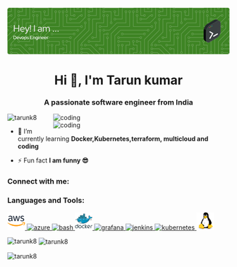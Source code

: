 ![logo](https://github.com/Tarunk8/Tarunk8-/blob/main/github-header-image.png)
<h1 align="center">Hi 👋, I'm Tarun kumar</h1>
<h3 align="center">A passionate software engineer from India</h3>
<img align="right" alt="coding" width="400" src="https://user-images.githubusercontent.com/55389276/140866485-8fb1c876-9a8f-4d6a-98dc-08c4981eaf70.gif">
<img align="right" alt="coding" width="400" src="https://miro.medium.com/v2/resize:fit:4800/1*7qnCPIh9Bg3yB96XtrlCkg.gif">



<p align="left"> <img src="https://komarev.com/ghpvc/?username=tarunk8&label=Profile%20views&color=0e75b6&style=flat" alt="tarunk8" /> </p>

- 🌱 I’m currently learning **Docker,Kubernetes,terraform, multicloud and coding**

- ⚡ Fun fact **I am funny 😎**

<h3 align="left">Connect with me:</h3>
<p align="left">
</p>

<h3 align="left">Languages and Tools:</h3>
<p align="left"> <a href="https://aws.amazon.com" target="_blank" rel="noreferrer"> <img src="https://raw.githubusercontent.com/devicons/devicon/master/icons/amazonwebservices/amazonwebservices-original-wordmark.svg" alt="aws" width="40" height="40"/> </a> <a href="https://azure.microsoft.com/en-in/" target="_blank" rel="noreferrer"> <img src="https://www.vectorlogo.zone/logos/microsoft_azure/microsoft_azure-icon.svg" alt="azure" width="40" height="40"/> </a> <a href="https://www.gnu.org/software/bash/" target="_blank" rel="noreferrer"> <img src="https://www.vectorlogo.zone/logos/gnu_bash/gnu_bash-icon.svg" alt="bash" width="40" height="40"/> </a> <a href="https://www.docker.com/" target="_blank" rel="noreferrer"> <img src="https://raw.githubusercontent.com/devicons/devicon/master/icons/docker/docker-original-wordmark.svg" alt="docker" width="40" height="40"/> </a> <a href="https://grafana.com" target="_blank" rel="noreferrer"> <img src="https://www.vectorlogo.zone/logos/grafana/grafana-icon.svg" alt="grafana" width="40" height="40"/> </a> <a href="https://www.jenkins.io" target="_blank" rel="noreferrer"> <img src="https://www.vectorlogo.zone/logos/jenkins/jenkins-icon.svg" alt="jenkins" width="40" height="40"/> </a> <a href="https://kubernetes.io" target="_blank" rel="noreferrer"> <img src="https://www.vectorlogo.zone/logos/kubernetes/kubernetes-icon.svg" alt="kubernetes" width="40" height="40"/> </a> <a href="https://www.linux.org/" target="_blank" rel="noreferrer"> <img src="https://raw.githubusercontent.com/devicons/devicon/master/icons/linux/linux-original.svg" alt="linux" width="40" height="40"/> </a> </p>

<p><img align="left" src="https://github-readme-stats.vercel.app/api/top-langs?username=tarunk8&show_icons=true&locale=en&layout=compact" alt="tarunk8" /></p>

<p>&nbsp;<img align="center" src="https://github-readme-stats.vercel.app/api?username=tarunk8&show_icons=true&locale=en" alt="tarunk8" /></p>

<p><img align="center" src="https://github-readme-streak-stats.herokuapp.com/?user=tarunk8&" alt="tarunk8" /></p>
